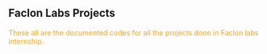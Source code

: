 <a name="PFaclon Labs Projects"></a>
## Faclon Labs Projects
<span style="color:orange"> These all are the documented codes for all the projects done in Faclon labs internship. </span>